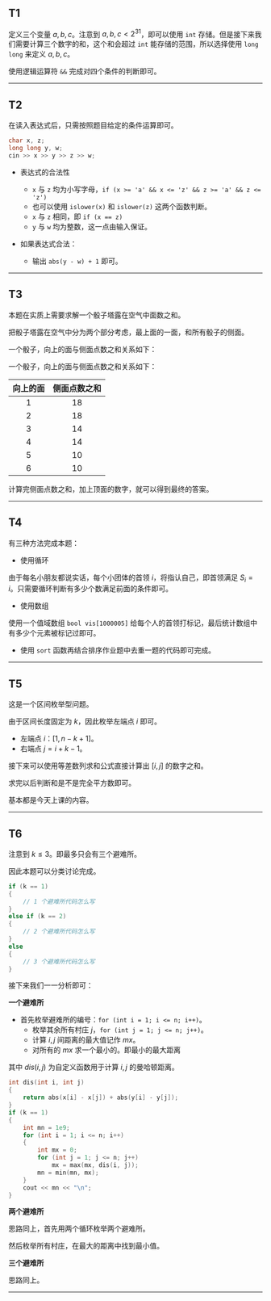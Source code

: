 ## T1

定义三个变量 $a,b,c$。注意到 $a,b,c<2^{31}$，即可以使用 `int` 存储。但是接下来我们需要计算三个数字的和，这个和会超过 `int` 能存储的范围，所以选择使用 `long long` 来定义 $a,b,c$。


使用逻辑运算符 `&&` 完成对四个条件的判断即可。


___


## T2


在读入表达式后，只需按照题目给定的条件运算即可。

```cpp
char x, z;
long long y, w;
cin >> x >> y >> z >> w;
```

- 表达式的合法性
    - `x` 与 `z` 均为小写字母，`if (x >= 'a' && x <= 'z' && z >= 'a' && z <= 'z')` 
    - 也可以使用 `islower(x)` 和 `islower(z)` 这两个函数判断。
    - `x` 与 `z` 相同，即 `if (x == z)`
    - `y` 与 `w` 均为整数，这一点由输入保证。

- 如果表达式合法：
    - 输出 `abs(y - w) + 1` 即可。


___


## T3


本题在实质上需要求解一个骰子塔露在空气中面数之和。

把骰子塔露在空气中分为两个部分考虑，最上面的一面，和所有骰子的侧面。

一个骰子，向上的面与侧面点数之和关系如下：

一个骰子，向上的面与侧面点数之和关系如下：

| 向上的面 | 侧面点数之和 |
| :------: | :----------: |
|   $1$    |     $18$     |
|   $2$    |     $18$     |
|   $3$    |     $14$     |
|   $4$    |     $14$     |
|   $5$    |     $10$     |
|   $6$    |     $10$     |

计算完侧面点数之和，加上顶面的数字，就可以得到最终的答案。


___


## T4

有三种方法完成本题：

- 使用循环

由于每名小朋友都说实话，每个小团体的首领 $i$，将指认自己，即首领满足 $S_i=i$。只需要循环判断有多少个数满足前面的条件即可。


- 使用数组

使用一个值域数组 `bool vis[1000005]` 给每个人的首领打标记，最后统计数组中有多少个元素被标记过即可。


- 使用 `sort` 函数再结合排序作业题中去重一题的代码即可完成。


___


## T5

这是一个区间枚举型问题。


由于区间长度固定为 $k$，因此枚举左端点 $i$ 即可。


- 左端点 $i$：$[1,n-k+1]$。
- 右端点 $j=i+k-1$。

接下来可以使用等差数列求和公式直接计算出 $[i,j]$ 的数字之和。

求完以后判断和是不是完全平方数即可。

基本都是今天上课的内容。


___


## T6

注意到 $k\leq 3$。即最多只会有三个避难所。

因此本题可以分类讨论完成。


```cpp
if (k == 1)
{
    // 1 个避难所代码怎么写
}
else if (k == 2)
{
    // 2 个避难所代码怎么写
}
else
{
    // 3 个避难所代码怎么写
}
```

接下来我们一一分析即可：


**一个避难所**

- 首先枚举避难所的编号：`for (int i = 1; i <= n; i++)`。
    - 枚举其余所有村庄 $j$，`for (int j = 1; j <= n; j++)`。
    - 计算 $i,j$ 间距离的最大值记作 $mx$。
    - 对所有的 $mx$ 求一个最小的。即最小的最大距离

其中 $dis(i,j)$ 为自定义函数用于计算 $i,j$ 的曼哈顿距离。


```cpp
int dis(int i, int j)
{
    return abs(x[i] - x[j]) + abs(y[i] - y[j]);
}
if (k == 1)
{
    int mn = 1e9;
    for (int i = 1; i <= n; i++)
    {
        int mx = 0;
        for (int j = 1; j <= n; j++) 
            mx = max(mx, dis(i, j));
        mn = min(mn, mx);
    }
    cout << mn << "\n";
}
```


**两个避难所**

思路同上，首先用两个循环枚举两个避难所。

然后枚举所有村庄，在最大的距离中找到最小值。


**三个避难所**

思路同上。

___

